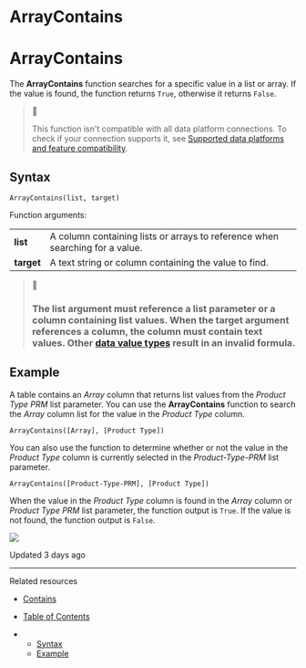 # ArrayContains

# ArrayContains

The **ArrayContains** function searches for a specific value in a list or array. If the value is found, the function returns `True`, otherwise it returns `False`.

> 📘
>
> This function isn't compatible with all data platform connections. To check if your connection supports it, see [Supported data platforms and feature compatibility](/docs/region-warehouse-and-feature-support#supported-data-platforms-and-feature-compatibility).

## Syntax

```
ArrayContains(list, target)
```

Function arguments:

|  |  |
| --- | --- |
| **list** | A column containing lists or arrays to reference when searching for a value. |
| **target** | A text string or column containing the value to find. |

> 🚧
>
> ### The list argument must reference a list parameter or a column containing list values. When the target argument references a column, the column must contain text values. Other [data value types](/docs/data-types-and-formats) result in an invalid formula.

## Example

A table contains an *Array* column that returns list values from the *Product Type PRM* list parameter. You can use the **ArrayContains** function to search the *Array* column list for the value in the *Product Type* column.

```
ArrayContains([Array], [Product Type])
```

You can also use the function to determine whether or not the value in the *Product Type* column is currently selected in the *Product-Type-PRM* list parameter.

```
ArrayContains([Product-Type-PRM], [Product Type])
```

When the value in the *Product Type* column is found in the *Array* column or *Product Type PRM* list parameter, the function output is `True`. If the value is not found, the function output is `False`.

![](https://support.sigmacomputing.com/hc/article_attachments/14391625445395)

Updated 3 days ago

---

Related resources

* [Contains](/docs/contains)

* [Table of Contents](#)
* + [Syntax](#syntax)
  + [Example](#example)